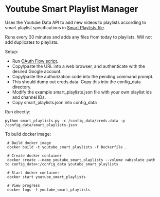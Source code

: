 Youtube Smart Playlist Manager
==============================

Uses the Youtube Data API to add new videos to playlists according to
smart playlist specifications in [Smart Playlists file](smart_playlists.json).

Runs every 30 minutes and adds any files from today to playlists. Will not add
duplicates to playlists.

Setup:
  * Run [OAuth Flow script](run_oauth_flow.py).
  * Copy/paste the URL into a web browser, and authenticate with the desired Google account.
  * Copy/paste the authorization code into the pending command prompt.
  * This should dump out creds.data. Copy this into the config_data directory.
  * Modify the example smart_playlists.json file with your own playlist ids and channel IDs.
  * Copy smart_playlists.json into config_data

Run directly:

    python smart_playlists.py -c /config_data/creds.data -p /config_data/smart_playlists.json

To build docker image:

     # Build docker image
     docker build -t youtube_smart_playlists -f Dockerfile .

     # Create docker container
     docker create --name youtube_smart_playlists --volume <absolute path to config_data>:/config_data youtube_smart_playlists

     # Start docker container
     docker start youtube_smart_playlists

     # View progress
     docker logs -f youtube_smart_playlists
